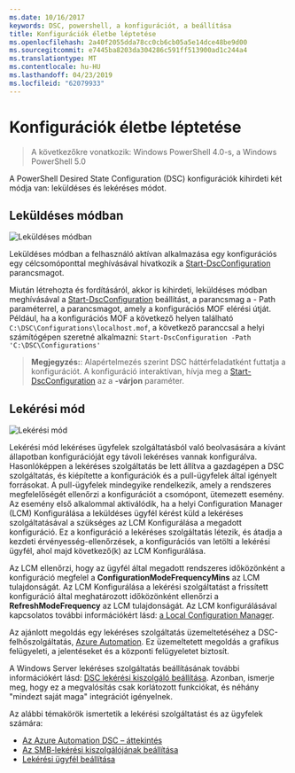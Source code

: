 ```yaml
---
ms.date: 10/16/2017
keywords: DSC, powershell, a konfigurációt, a beállítása
title: Konfigurációk életbe léptetése
ms.openlocfilehash: 2a40f2055dda78cc0cb6cb05a5e14dce48be9d00
ms.sourcegitcommit: e7445ba8203da304286c591ff513900ad1c244a4
ms.translationtype: MT
ms.contentlocale: hu-HU
ms.lasthandoff: 04/23/2019
ms.locfileid: "62079933"
---
```

# <a name="enacting-configurations"></a>Konfigurációk életbe léptetése

>A következőkre vonatkozik: Windows PowerShell 4.0-s, a Windows PowerShell 5.0

A PowerShell Desired State Configuration (DSC) konfigurációk kihirdeti két módja van: leküldéses és lekéréses módot.

## <a name="push-mode"></a>Leküldéses módban

![Leküldéses módban](../images/pushModel.png "leküldés üzemmód működése")

Leküldéses módban a felhasználó aktívan alkalmazása egy konfigurációs egy célcsomóponttal meghívásával hivatkozik a [Start-DscConfiguration](/powershell/module/psdesiredstateconfiguration/start-dscconfiguration) parancsmagot.

Miután létrehozta és fordításáról, akkor is kihirdeti, leküldéses módban meghívásával a [Start-DscConfiguration](/powershell/module/psdesiredstateconfiguration/start-dscconfiguration) beállítást, a parancsmag a - Path paraméterrel, a parancsmagot, amely a konfigurációs MOF elérési útját.
Például, ha a konfigurációs MOF a következő helyen található `C:\DSC\Configurations\localhost.mof`, a következő paranccsal a helyi számítógépen szeretné alkalmazni: `Start-DscConfiguration -Path 'C:\DSC\Configurations'`

> __Megjegyzés:__: Alapértelmezés szerint DSC háttérfeladatként futtatja a konfigurációt. A konfiguráció interaktívan, hívja meg a [Start-DscConfiguration](/powershell/module/psdesiredstateconfiguration/start-dscconfiguration) az a __-várjon__ paraméter.

## <a name="pull-mode"></a>Lekérési mód

![Lekérési mód](../images/pullModel.png "lekéréses üzemmód működése")

Lekérési mód lekéréses ügyfelek szolgáltatásból való beolvasására a kívánt állapotban konfigurációját egy távoli lekéréses vannak konfigurálva.
Hasonlóképpen a lekéréses szolgáltatás be lett állítva a gazdagépen a DSC szolgáltatás, és kiépítette a konfigurációk és a pull-ügyfelek által igényelt forrásokat.
A pull-ügyfelek mindegyike rendelkezik, amely a rendszeres megfelelőségét ellenőrzi a konfigurációt a csomópont, ütemezett esemény.
Az esemény első alkalommal aktiválódik, ha a helyi Configuration Manager (LCM) Konfigurálása a leküldéses ügyfél kérést küld a lekéréses szolgáltatásával a szükséges az LCM Konfigurálása a megadott konfiguráció.
Ez a konfiguráció a lekéréses szolgáltatás létezik, és átadja a kezdeti érvényesség-ellenőrzések, a konfigurációs van letölti a lekérési ügyfél, ahol majd következő(k) az LCM Konfigurálása.

Az LCM ellenőrzi, hogy az ügyfél által megadott rendszeres időközönként a konfiguráció megfelel a **ConfigurationModeFrequencyMins** az LCM tulajdonságát.
Az LCM Konfigurálása a lekérési szolgáltatást a frissített konfiguráció által meghatározott időközönként ellenőrzi a **RefreshModeFrequency** az LCM tulajdonságát.
Az LCM konfigurálásával kapcsolatos további információkért lásd: [a Local Configuration Manager](../managing-nodes/metaConfig.md).

Az ajánlott megoldás egy lekéréses szolgáltatás üzemeltetéséhez a DSC-felhőszolgáltatás, [Azure Automation](https://azure.microsoft.com/services/automation/).
Ez üzemeltetett megoldás a grafikus felügyeleti, a jelentéseket és a központi felügyeletet biztosít.

A Windows Server lekéréses szolgáltatás beállításának további információkért lásd: [DSC lekérési kiszolgáló beállítása](pullServer.md).
Azonban, ismerje meg, hogy ez a megvalósítás csak korlátozott funkciókat, és néhány "mindezt saját maga" integrációt igényelnek.

Az alábbi témakörök ismertetik a lekérési szolgáltatást és az ügyfelek számára:

- [Az Azure Automation DSC – áttekintés](https://docs.microsoft.com/azure/automation/automation-dsc-overview)
- [Az SMB-lekérési kiszolgálójának beállítása](pullServerSMB.md)
- [Lekérési ügyfél beállítása](pullClientConfigID.md)
